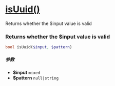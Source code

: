 [isUuid()](http://twinh.github.com/widget/api/isUuid)
=====================================================

Returns whether the $input value is valid

### Returns whether the $input value is valid
```php
bool isUuid($input, $pattern)
```

##### 参数
* **$input** `mixed` 
* **$pattern** `null|string` 

